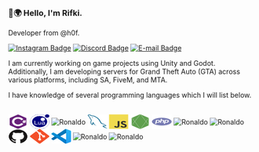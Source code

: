 ### 👋🌍 Hello, I'm Rifki.

Developer from @h0f.

[![Instagram Badge](https://img.shields.io/badge/-@usingunityengine-00875f?style=flat-square&labelColor=00875f&logo=instagram&logoColor=white&link=https://instagram.com/usingunityengine)](https://instagram.com/usingunityengine) 
[![Discord Badge](https://img.shields.io/badge/-.h0f-00875f?style=flat-square&labelColor=00875f&logo=discord&logoColor=white&link=https://discord.com/users/1146508215559917699)](https://discord.com/users/1146508215559917699) 
[![E-mail Badge](https://img.shields.io/badge/-rifki@project.com-00875f?style=flat-square&labelColor=00875f&logo=gmail&logoColor=white&link=mailto:rifki@project.com)](mailto:rifki@project.com) 

I am currently working on game projects using Unity and Godot. Additionally, I am developing servers for Grand Theft Auto (GTA) across various platforms, including SA, FiveM, and MTA.

I have knowledge of several programming languages ​​which I will list below.

<div style="display: inline_block"><br>
  <img align="center" alt="Ronaldo" height="30" width="40" src="https://raw.githubusercontent.com/devicons/devicon/master/icons/csharp/csharp-plain.svg">
  <img align="center" alt="Ronaldo" height="30" width="40" src="https://github.com/devicons/devicon/blob/master/icons/lua/lua-plain.svg">
  <img align="center" alt="Ronaldo" height="30" width="40" src="https://i.imgur.com/VJLHjfM.png">
  <img align="center" alt="Ronaldo" height="30" width="40" src="https://github.com/devicons/devicon/blob/master/icons/mysql/mysql-plain.svg">
  <img align="center" alt="Ronaldo" height="30" width="40" src="https://raw.githubusercontent.com/devicons/devicon/master/icons/javascript/javascript-original.svg">
  <img align="center" alt="Ronaldo" height="30" width="40" src="https://raw.githubusercontent.com/devicons/devicon/master/icons/nodejs/nodejs-plain.svg">
  <img align="center" alt="Ronaldo" height="30" width="40" src="https://github.com/devicons/devicon/blob/master/icons/php/php-plain.svg">

  <img align="center" alt="Ronaldo" height="30" width="80" src="https://cdn.sanity.io/images/fuvbjjlp/production/b9385c095d1c8c58f48fc7d4fc8ae257395169c8-266x98.png">
  <img align="center" alt="Ronaldo" height="30" width="80" src="https://godotengine.org/assets/press/logo_small_color_light.png">
  

  <img align="center" alt="Ronaldo" height="30" width="40" src="https://raw.githubusercontent.com/devicons/devicon/master/icons/github/github-original.svg">
  <img align="center" alt="Ronaldo" height="30" width="40" src="https://github.com/devicons/devicon/blob/master/icons/git/git-plain.svg">
  <img align="center" alt="Ronaldo" height="30" width="40" src="https://github.com/devicons/devicon/blob/master/icons/vscode/vscode-original.svg">
  <img align="center" alt="Ronaldo" height="30" width="30" src="https://www.sublimehq.com/images/sublime_text.png">
  <img align="center" alt="Ronaldo" height="30" width="30" src="https://www.tech-wiki.net/images/a/a8/Notepad%2B%2B_logo.png">
 


</div>
